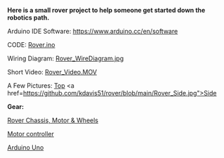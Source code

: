 <b>Here is a small rover project to help someone get started down the robotics path.</b>

  Arduino IDE Software: https://www.arduino.cc/en/software

  CODE:   <a href="https://github.com/kdavis51/rover/blob/main/Rover.ino">Rover.ino</a>

  Wiring Diagram: <a href="https://github.com/kdavis51/rover/blob/main/Rover_WireDiagram.jpg">Rover_WireDiagram.jpg</a>

  Short Video: <a href="https://github.com/kdavis51/rover/blob/main/Rover_Video.MOV">Rover_Video.MOV</a>

  A Few Pictures: <a href="https://github.com/kdavis51/rover/blob/main/Rover_Top.jpg">Top</a>
                <a href=https://github.com/kdavis51/rover/blob/main/Rover_Side.jpg">Side</a>
                

<b>Gear:</b>

<a href="https://www.amazon.com/perseids-Chassis-Encoder-Wheels-Battery/dp/B07DNYQ3PX/ref=sr_1_10?crid=1DK5FXISE84JL&keywords=robotics+gear+box&qid=1663242358&sprefix=robotics+gear+box%2Caps%2C90&sr=8-10">Rover Chassis, Motor & Wheels</a>

<a href="https://www.amazon.com/Qunqi-Controller-Module-Stepper-Arduino/dp/B014KMHSW6/ref=sr_1_5?crid=132OQCY6SOKRE&keywords=L298n&qid=1663242479&sprefix=l298n%2Caps%2C77&sr=8-5">Motor controller</a>

<a href="https://www.amazon.com/Arduino-A000066-ARDUINO-UNO-R3/dp/B008GRTSV6/ref=sr_1_3?crid=DPMGMFPIS1XD&keywords=arduino+uno&qid=1663242549&sprefix=arduino+uno%2Caps%2C86&sr=8-3">Arduino Uno</a>
